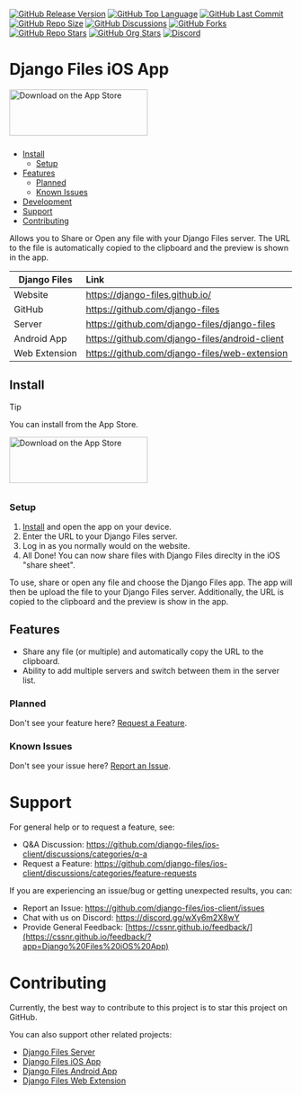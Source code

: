 [![GitHub Release Version](https://img.shields.io/github/v/release/django-files/ios-client?logo=github)](https://github.com/django-files/ios-client/releases/latest)
[![GitHub Top Language](https://img.shields.io/github/languages/top/django-files/ios-client?logo=htmx)](https://github.com/django-files/ios-client)
[![GitHub Last Commit](https://img.shields.io/github/last-commit/django-files/ios-client?logo=github&label=updated)](https://github.com/django-files/ios-client/graphs/commit-activity)
[![GitHub Repo Size](https://img.shields.io/github/repo-size/django-files/ios-client?logo=bookstack&logoColor=white&label=repo%20size)](https://github.com/django-files/ios-client)
[![GitHub Discussions](https://img.shields.io/github/discussions/django-files/ios-client)](https://github.com/django-files/ios-client/discussions)
[![GitHub Forks](https://img.shields.io/github/forks/django-files/ios-client?style=flat&logo=github)](https://github.com/django-files/ios-client/forks)
[![GitHub Repo Stars](https://img.shields.io/github/stars/django-files/ios-client?style=flat&logo=github)](https://github.com/django-files/ios-client/stargazers)
[![GitHub Org Stars](https://img.shields.io/github/stars/django-files?style=flat&logo=github&label=org%20stars)](https://django-files.github.io/)
[![Discord](https://img.shields.io/discord/899171661457293343?logo=discord&logoColor=white&label=discord&color=7289da)](https://discord.gg/wXy6m2X8wY)

# Django Files iOS App

<a href="https://apps.apple.com/us/app/django-files/id6742523003?itscg=30200&itsct=apps_box_badge&mttnsubad=6742523003" style="display: inline-block;">
<img src="https://toolbox.marketingtools.apple.com/api/v2/badges/download-on-the-app-store/black/en-us?releaseDate=1743638400" alt="Download on the App Store" style="width: 246px; height: 82px; vertical-align: middle; object-fit: contain; margin-bottom: 10px;" />
</a>

- [Install](#Install)
  - [Setup](#Setup)
- [Features](#Features)
  - [Planned](#Planned)
  - [Known Issues](#Known-Issues)
- [Development](#Development)
- [Support](#Support)
- [Contributing](#Contributing)

Allows you to Share or Open any file with your Django Files server.
The URL to the file is automatically copied to the clipboard and the preview is shown in the app.

| Django&nbsp;Files | Link                                           |
| ----------------- | :--------------------------------------------- |
| Website           | https://django-files.github.io/                |
| GitHub            | https://github.com/django-files                |
| Server            | https://github.com/django-files/django-files   |
| Android App       | https://github.com/django-files/android-client |
| Web Extension     | https://github.com/django-files/web-extension  |

## Install

> [!TIP]  
> You can install from the App Store.
>
> <a href="https://apps.apple.com/us/app/django-files/id6742523003?itscg=30200&itsct=apps_box_badge&mttnsubad=6742523003" style="display: inline-block;">
> <img src="https://toolbox.marketingtools.apple.com/api/v2/badges/download-on-the-app-store/black/en-us?releaseDate=1743638400" alt="Download on the App Store" style="width: 246px; height: 82px; vertical-align: middle; object-fit: contain; margin-bottom: 10px;" />
> </a>

### Setup

1. [Install](#Install) and open the app on your device.
2. Enter the URL to your Django Files server.
3. Log in as you normally would on the website.
4. All Done! You can now share files with Django Files direclty in the iOS "share sheet".

To use, share or open any file and choose the Django Files app.
The app will then be upload the file to your Django Files server.
Additionally, the URL is copied to the clipboard and the preview is show in the app.

## Features

- Share any file (or multiple) and automatically copy the URL to the clipboard.
- Ability to add multiple servers and switch between them in the server list.

### Planned

Don't see your feature here? [Request a Feature](https://github.com/django-files/ios-client/discussions/categories/feature-requests).

### Known Issues

Don't see your issue here? [Report an Issue](https://github.com/django-files/ios-client/issues).

# Support

For general help or to request a feature, see:

- Q&A Discussion: https://github.com/django-files/ios-client/discussions/categories/q-a
- Request a Feature: https://github.com/django-files/ios-client/discussions/categories/feature-requests

If you are experiencing an issue/bug or getting unexpected results, you can:

- Report an Issue: https://github.com/django-files/ios-client/issues
- Chat with us on Discord: https://discord.gg/wXy6m2X8wY
- Provide General Feedback: [https://cssnr.github.io/feedback/](https://cssnr.github.io/feedback/?app=Django%20Files%20iOS%20App)

# Contributing

Currently, the best way to contribute to this project is to star this project on GitHub.

You can also support other related projects:

- [Django Files Server](https://github.com/django-files/django-files)
- [Django Files iOS App](https://github.com/django-files/ios-client)
- [Django Files Android App](https://github.com/django-files/android-client)
- [Django Files Web Extension](https://github.com/django-files/web-extension)
